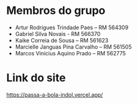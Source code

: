 # Membros do grupo

- Artur Rodrigues Trindade Paes – RM 564309
- Gabriel Silva Novais - RM 566370
- Kaike Correia de Sousa – RM 561623
- Marcielle Janguas Pina Carvalho – RM 561505
- Marcos Vinicius Aquino Prado – RM 562775

# Link do site
https://passa-a-bola-indol.vercel.app/
